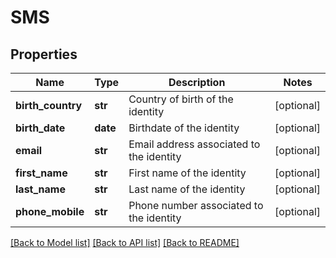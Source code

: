 # SMS

## Properties
Name | Type | Description | Notes
------------ | ------------- | ------------- | -------------
**birth_country** | **str** | Country of birth of the identity | [optional] 
**birth_date** | **date** | Birthdate of the identity | [optional] 
**email** | **str** | Email address associated to the identity | [optional] 
**first_name** | **str** | First name of the identity | [optional] 
**last_name** | **str** | Last name of the identity | [optional] 
**phone_mobile** | **str** | Phone number associated to the identity | [optional] 

[[Back to Model list]](../README.md#documentation-for-models) [[Back to API list]](../README.md#documentation-for-api-endpoints) [[Back to README]](../README.md)


